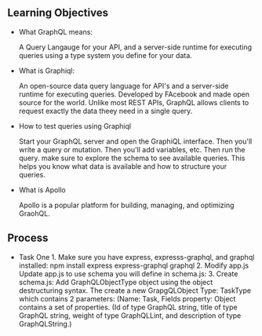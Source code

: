 <h2>Learning Objectives</h2>

<ul>
  <li>
    What GraphQL means:
    <p>A Query Langauge for your API, and a server-side runtime for executing queries using a type system you define for your data.</p>
  </li>
  <li>
    What is Graphiql:
    <p>An open-source data query language for API's and a server-side runtime for executing queries. Developed by FAcebook and made open source for the world. Unlike most REST APIs, GraphQL allows clients to request exactly the data theey need in a single query.</p>
  </li>
  <li>
    How to test queries using Graphiql
    <p>Start your GraphQL server and open the GraphiQL interface. Then you'll write a query or mutation. Then you'll add variables, etc. Then run the query. make sure to explore the schema to see available queries. This helps you know what data is available and how to structure your queries.</p>
  </li>
  <li>
    What is Apollo
    <p>Apollo is a popular platform for building, managing, and optimizing GraohQL.</p>
  </li>
</ul>

<h2>Process</h2>
<ul>
  <li>
    Task One
    1. Make sure you have express, expresss-graphql, and graphql installed:
    npm install express express-graphql graphql
    2. Modify app.js
    Update app.js to use schema you will define in schema.js:
    3. Create schema.js:
    Add GraphQLObjectType object using the object destructuring syntax. The create a new GrapgQLObject Type: TaskType which contains 2 parameters: (Name: Task, Fields property: Object contains a set of properties. (Id of type GraphQL string, title of type GraphQL string, weight of type GraphQLLint, and description of type GraphQLString.)

  </li>
</ul>
